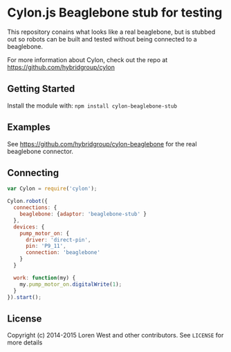 # Cylon.js Beaglebone stub for testing

This repository conains what looks like a real beaglebone, but
is stubbed out so robots can be built and tested without being
connected to a beaglebone.

For more information about Cylon, check out the repo at
https://github.com/hybridgroup/cylon

## Getting Started

Install the module with: `npm install cylon-beaglebone-stub`

## Examples

See https://github.com/hybridgroup/cylon-beaglebone for the real
beaglebone connector.

## Connecting

```javascript
var Cylon = require('cylon');

Cylon.robot({
  connections: {
    beaglebone: {adaptor: 'beaglebone-stub' }
  },
  devices: {
    pump_motor_on: {
      driver: 'direct-pin',
      pin: 'P9_11',
      connection: 'beaglebone'
    }
  }

  work: function(my) {
    my.pump_motor_on.digitalWrite(1);
  }
}).start();
```

## License

Copyright (c) 2014-2015 Loren West and other contributors.
See `LICENSE` for more details
